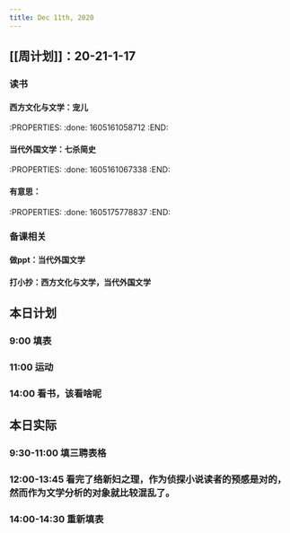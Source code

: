 ```yaml
---
title: Dec 11th, 2020
---
```


## [[周计划]]：20-21-1-17
### 读书
#### 西方文化与文学：宠儿
:PROPERTIES:
:done: 1605161058712
:END:
#### 当代外国文学：七杀简史
:PROPERTIES:
:done: 1605161067338
:END:
#### 有意思：
:PROPERTIES:
:done: 1605175778837
:END:
### 备课相关
#### 做ppt：当代外国文学
#### 打小抄：西方文化与文学，当代外国文学
##
## 本日计划
### 9:00 填表
### 11:00 运动
### 14:00 看书，该看啥呢
## 本日实际
### 9:30-11:00 填三聘表格
### 12:00-13:45 看完了络新妇之理，作为侦探小说读者的预感是对的，然而作为文学分析的对象就比较混乱了。
### 14:00-14:30 重新填表
###
### 
